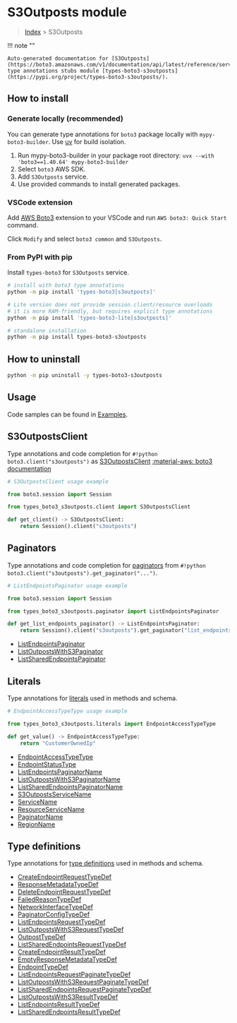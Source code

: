 #  S3Outposts module

> [Index](../README.md) > S3Outposts

!!! note ""

    Auto-generated documentation for [S3Outposts](https://boto3.amazonaws.com/v1/documentation/api/latest/reference/services/s3outposts.html#s3outposts)
    type annotations stubs module [types-boto3-s3outposts](https://pypi.org/project/types-boto3-s3outposts/).

## How to install

### Generate locally (recommended)

You can generate type annotations for `boto3` package locally with `mypy-boto3-builder`.
Use [uv](https://docs.astral.sh/uv/getting-started/installation/) for build isolation.

1. Run mypy-boto3-builder in your package root directory: `uvx --with 'boto3==1.40.64' mypy-boto3-builder`
1. Select `boto3` AWS SDK.
1. Add `S3Outposts` service.
1. Use provided commands to install generated packages.


### VSCode extension

Add [AWS Boto3](https://marketplace.visualstudio.com/items?itemName=Boto3typed.boto3-ide)
extension to your VSCode and run `AWS boto3: Quick Start` command.

Click `Modify` and select `boto3 common` and `S3Outposts`.


### From PyPI with pip

Install `types-boto3` for `S3Outposts` service.

```bash
# install with boto3 type annotations
python -m pip install 'types-boto3[s3outposts]'

# Lite version does not provide session.client/resource overloads
# it is more RAM-friendly, but requires explicit type annotations
python -m pip install 'types-boto3-lite[s3outposts]'

# standalone installation
python -m pip install types-boto3-s3outposts
```



## How to uninstall

```bash
python -m pip uninstall -y types-boto3-s3outposts
```

## Usage

Code samples can be found in [Examples](./usage.md).

## S3OutpostsClient

Type annotations and code completion for  `#!python boto3.client("s3outposts")` as [S3OutpostsClient](./client.md)
[:material-aws: boto3 documentation](https://boto3.amazonaws.com/v1/documentation/api/latest/reference/services/s3outposts.html#S3Outposts.Client)

```python
# S3OutpostsClient usage example

from boto3.session import Session

from types_boto3_s3outposts.client import S3OutpostsClient

def get_client() -> S3OutpostsClient:
    return Session().client("s3outposts")
```


## Paginators

Type annotations and code completion for [paginators](./paginators.md)
from `#!python boto3.client("s3outposts").get_paginator("...")`.

```python
# ListEndpointsPaginator usage example

from boto3.session import Session

from types_boto3_s3outposts.paginator import ListEndpointsPaginator

def get_list_endpoints_paginator() -> ListEndpointsPaginator:
    return Session().client("s3outposts").get_paginator("list_endpoints"))
```

- [ListEndpointsPaginator](./paginators.md#listendpointspaginator)
- [ListOutpostsWithS3Paginator](./paginators.md#listoutpostswiths3paginator)
- [ListSharedEndpointsPaginator](./paginators.md#listsharedendpointspaginator)









## Literals

Type annotations for [literals](./literals.md) used in methods and schema.

```python
# EndpointAccessTypeType usage example

from types_boto3_s3outposts.literals import EndpointAccessTypeType

def get_value() -> EndpointAccessTypeType:
    return "CustomerOwnedIp"
```

- [EndpointAccessTypeType](./literals.md#endpointaccesstypetype)
- [EndpointStatusType](./literals.md#endpointstatustype)
- [ListEndpointsPaginatorName](./literals.md#listendpointspaginatorname)
- [ListOutpostsWithS3PaginatorName](./literals.md#listoutpostswiths3paginatorname)
- [ListSharedEndpointsPaginatorName](./literals.md#listsharedendpointspaginatorname)
- [S3OutpostsServiceName](./literals.md#s3outpostsservicename)
- [ServiceName](./literals.md#servicename)
- [ResourceServiceName](./literals.md#resourceservicename)
- [PaginatorName](./literals.md#paginatorname)
- [RegionName](./literals.md#regionname)




## Type definitions

Type annotations for [type definitions](./type_defs.md) used in methods and schema.

- [CreateEndpointRequestTypeDef](./type_defs.md#createendpointrequesttypedef)
- [ResponseMetadataTypeDef](./type_defs.md#responsemetadatatypedef)
- [DeleteEndpointRequestTypeDef](./type_defs.md#deleteendpointrequesttypedef)
- [FailedReasonTypeDef](./type_defs.md#failedreasontypedef)
- [NetworkInterfaceTypeDef](./type_defs.md#networkinterfacetypedef)
- [PaginatorConfigTypeDef](./type_defs.md#paginatorconfigtypedef)
- [ListEndpointsRequestTypeDef](./type_defs.md#listendpointsrequesttypedef)
- [ListOutpostsWithS3RequestTypeDef](./type_defs.md#listoutpostswiths3requesttypedef)
- [OutpostTypeDef](./type_defs.md#outposttypedef)
- [ListSharedEndpointsRequestTypeDef](./type_defs.md#listsharedendpointsrequesttypedef)
- [CreateEndpointResultTypeDef](./type_defs.md#createendpointresulttypedef)
- [EmptyResponseMetadataTypeDef](./type_defs.md#emptyresponsemetadatatypedef)
- [EndpointTypeDef](./type_defs.md#endpointtypedef)
- [ListEndpointsRequestPaginateTypeDef](./type_defs.md#listendpointsrequestpaginatetypedef)
- [ListOutpostsWithS3RequestPaginateTypeDef](./type_defs.md#listoutpostswiths3requestpaginatetypedef)
- [ListSharedEndpointsRequestPaginateTypeDef](./type_defs.md#listsharedendpointsrequestpaginatetypedef)
- [ListOutpostsWithS3ResultTypeDef](./type_defs.md#listoutpostswiths3resulttypedef)
- [ListEndpointsResultTypeDef](./type_defs.md#listendpointsresulttypedef)
- [ListSharedEndpointsResultTypeDef](./type_defs.md#listsharedendpointsresulttypedef)

